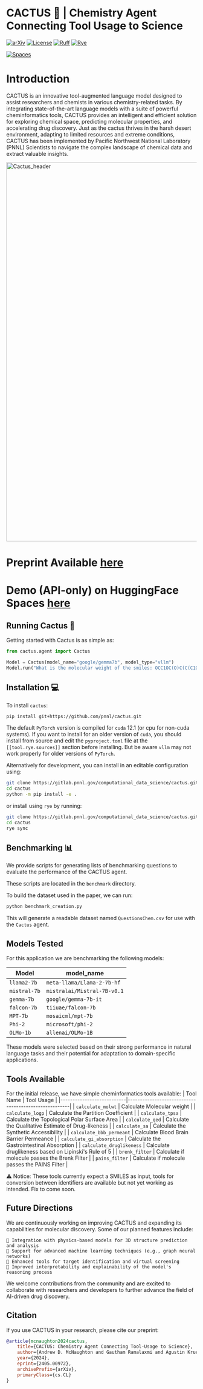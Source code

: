 # CACTUS 🌵 | Chemistry Agent Connecting Tool Usage to Science

[![arXiv](https://img.shields.io/badge/arXiv-2405.00972-b31b1b.svg)](https://arxiv.org/abs/2405.00972)
[![License](https://img.shields.io/badge/License-BSD_2--Clause-orange.svg)](https://opensource.org/licenses/BSD-2-Clause)
[![Ruff](https://img.shields.io/endpoint?url=https://raw.githubusercontent.com/astral-sh/ruff/main/assets/badge/v2.json)](https://github.com/astral-sh/ruff)
[![Rye](https://img.shields.io/endpoint?url=https://raw.githubusercontent.com/astral-sh/rye/main/artwork/badge.json
)](https://rye.astral.sh/)


[![Spaces](https://img.shields.io/badge/Open_in_HF_Spaces-yellow?style=for-the-badge&logo=huggingface&logoColor=black)](https://huggingface.co/spaces/PNNL/cactus-demo)


# Introduction 

CACTUS is an innovative tool-augmented language model designed to assist researchers and chemists in various chemistry-related tasks. By integrating state-of-the-art language models with a suite of powerful cheminformatics tools, CACTUS provides an intelligent and efficient solution for exploring chemical space, predicting molecular properties, and accelerating drug discovery. Just as the cactus thrives in the harsh desert environment, adapting to limited resources and extreme conditions, CACTUS has been implemented by Pacific Northwest National Laboratory (PNNL) Scientists to navigate the complex landscape of chemical data and extract valuable insights.

<img width="1000" alt="Cactus_header" src="assets/workflow_diagram_V2_white_bkg.png"> 

# Preprint Available [here](https://arxiv.org/abs/2405.00972)

# Demo (API-only) on HuggingFace Spaces [here](https://huggingface.co/spaces/PNNL/cactus-demo)

## Running Cactus 🏃

Getting started with Cactus is as simple as:

```python
from cactus.agent import Cactus

Model = Cactus(model_name="google/gemma7b", model_type="vllm")
Model.run("What is the molecular weight of the smiles: OCC1OC(O)C(C(C1O)O)O")
```

## Installation 💻

To install `cactus`:

```bash
pip install git+https://github.com/pnnl/cactus.git
```

The default `PyTorch` version is compiled for `cuda` 12.1 (or cpu for non-cuda systems). If you want to install for an older version of `cuda`, you should install from source and edit the `pyproject.toml` file at the `[[tool.rye.sources]]` section before installing. But be aware `vllm` may not work properly for older versions of `PyTorch`.

Alternatively for development, you can install in an editable configuration using:

```bash
git clone https://gitlab.pnnl.gov/computational_data_science/cactus.git
cd cactus
python -m pip install -e .
```

or install using `rye` by running:

```bash
git clone https://gitlab.pnnl.gov/computational_data_science/cactus.git
cd cactus
rye sync
```

## Benchmarking 📊

We provide scripts for generating lists of benchmarking questions to evaluate the performance of the CACTUS agent.

These scripts are located in the `benchmark` directory.

To build the dataset used in the paper, we can run:

```bash
python benchmark_creation.py
```

This will generate a readable dataset named `QuestionsChem.csv` for use with the `Cactus` agent.

## Models Tested

For this application we are benchmarking the following models:

| Model        | model_name                  |
|--------------|-----------------------------|
| `llama2-7b`  | `meta-llama/Llama-2-7b-hf`  |
| `mistral-7b` | `mistralai/Mistral-7B-v0.1` |
| `gemma-7b`   | `google/gemma-7b-it`        |
| `falcon-7b`  | `tiiuae/falcon-7b`          |
| `MPT-7b`     | `mosaicml/mpt-7b`           |
| `Phi-2`      | `microsoft/phi-2`           |
| `OLMo-1b`    | `allenai/OLMo-1B`           |

These models were selected based on their strong performance in natural language tasks and their potential for adaptation to domain-specific applications.

## Tools Available

For the initial release, we have simple cheminformatics tools available:
| Tool Name                 | Tool Usage                                           |
|---------------------------|------------------------------------------------------|
| `calculate_molwt`         | Calculate Molecular weight                           |
| `calculate_logp`          | Calculate the Partition Coefficient                  |
| `calculate_tpsa`          | Calculate the Topological Polar Surface Area         |
| `calculate_qed`           | Calculate the Qualitative Estimate of Drug-likeness  |
| `calculate_sa`            | Calculate the Synthetic Accessibility                |
| `calculate_bbb_permeant`  | Calculate Blood Brain Barrier Permeance              |
| `calculate_gi_absorption` | Calculate the Gastrointestinal Absorption            |
| `calculate_druglikeness`  | Calculate druglikeness based on Lipinski's Rule of 5 |
| `brenk_filter`            | Calculate if molecule passes the Brenk Filter        |
| `pains_filter`            | Calculate if molecule passes the PAINS Filter        |

⚠️ Notice: These tools currently expect a SMILES as input, tools for conversion between identifiers are available but not yet working as intended. Fix to come soon.

## Future Directions

We are continuously working on improving CACTUS and expanding its capabilities for molecular discovery. Some of our planned features include:

    🧬 Integration with physics-based models for 3D structure prediction and analysis
    🔧 Support for advanced machine learning techniques (e.g., graph neural networks)
    🎯 Enhanced tools for target identification and virtual screening    
    📜 Improved interpretability and explainability of the model's reasoning process

We welcome contributions from the community and are excited to collaborate with researchers and developers to further advance the field of AI-driven drug discovery.

## Citation 

If you use CACTUS in your research, please cite our preprint: 
```bibtex
@article{mcnaughton2024cactus,
    title={CACTUS: Chemistry Agent Connecting Tool-Usage to Science},
    author={Andrew D. McNaughton and Gautham Ramalaxmi and Agustin Kruel and Carter R. Knutson and Rohith A. Varikoti and Neeraj Kumar},
    year={2024},
    eprint={2405.00972},
    archivePrefix={arXiv},
    primaryClass={cs.CL}
}
```
